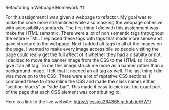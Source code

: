 Refactoring a Webpage Homework #1

For this assignment I was given a webpage to refactor. My goal was to make the code more streamlined while also masking the webpage cohesive with accessibility standards. The first thing I did with this assignment was make the HTML semantic. There were a lot of non semantic tags throughout the entire HTML. I replaced these tags with tags that made more sense and gave structure to the webpage. Next I added alt tags to all of the images on the page. I wanted to make every image accessibile so people visiting the page could really get the full affect of it whether they had a disabilty or not. I decided to move the banner image from the CSS to the HTML so I could give it an alt tag. To me this image struck me more as a banner rather than a background image. I felt that it needed an alt tag as well. The last thing I did was move on to the CSS. There were a lot of reptative CSS sections. I combined these to streamline the CSS and made the class names either "section-blocks" or "side-bar". This made it easy to pick out the exact part of the page that each CSS element was contributing to.

Here is a link to the live website:
https://jessica264365.github.io/HW1/
